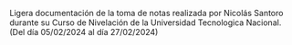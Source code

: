 Ligera documentación de la toma de notas realizada por Nicolás Santoro durante su Curso de Nivelación de la Universidad Tecnologica Nacional. 
(Del día 05/02/2024 al día 27/02/2024)
